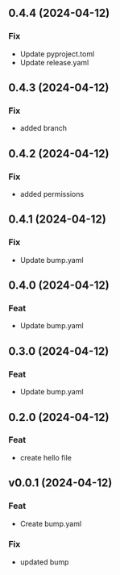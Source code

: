 ## 0.4.4 (2024-04-12)

### Fix

- Update pyproject.toml
- Update release.yaml

## 0.4.3 (2024-04-12)

### Fix

- added branch

## 0.4.2 (2024-04-12)

### Fix

- added permissions

## 0.4.1 (2024-04-12)

### Fix

- Update bump.yaml

## 0.4.0 (2024-04-12)

### Feat

- Update bump.yaml

## 0.3.0 (2024-04-12)

### Feat

- Update bump.yaml

## 0.2.0 (2024-04-12)

### Feat

- create hello file

## v0.0.1 (2024-04-12)

### Feat

- Create bump.yaml

### Fix

- updated bump
